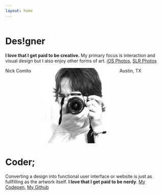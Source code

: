 ```yaml
---
layout: home
---
```


<div class="row">
  <div class="small-12 medium-6 columns">
    <div class="intro design">
      <h1 class="uppercase">Des!gner</h1>
      <p><strong>I love that I get paid to be creative.</strong> My primary focus is interaction and visual design but I also enjoy other forms of art. <a href="http://nickcomito.vsco.co/grid/1" class="dark-link" target="_blank">iOS Photos</a>, <a href="photography.html" class="dark-link">SLR Photos</a></p>
    </div>
  </div>
</div>

<div class="row">
  <div class="small-12 medium-4 medium-centered columns" id="home-middle">
    <span class="caption text-center">Nick Comito</span>
    <div class="circle-mask text-center">
      <img src="images/nick.jpg" alt="Photo of Nick Comito" />
    </div>
    <span class="caption text-center text-light">Austin, TX</span>
  </div>
</div>

<div class="row">
  <div class="small-12 medium-6 right text-right columns">
    <div class="intro code">
      <h1 class="uppercase">Coder;</h1>
      <p>Converting a design into functional user interface or website is just as fullfilling as the artwork itself. <strong>I love that I get paid to be nerdy</strong>. <a href="http://codepen.io/nickcomito/" target="_blank">My Codepen</a>, <a href="https://github.com/nickcomito">My Github</a></p>
    </div>
  </div>
</div>

<div class="triangle-top-left bg-light"></div>